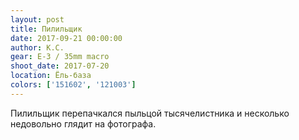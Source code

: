 ```yaml
---
layout: post
title: Пилильщик
date: 2017-09-21 00:00:00
author: К.С.
gear: E-3 / 35mm macro
shoot_date: 2017-07-20
location: Ёль-база
colors: ['151602', '121003']
---
```

Пилильщик перепачкался пыльцой тысячелистника и несколько недовольно глядит на фотографа.

